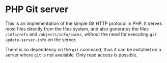 
PHP Git server
==============

This is an implementation of the simple Git HTTP protocol in PHP.
It serves most files directly from the files system, and also generates
the files `/info/refs` and `/objects/info/packs`, without the need for
executing `git update-server-info` on the server.

There is no dependency on the `git` command, thus it can be
installed on a server where `git` is not available. Only read access is possible.
